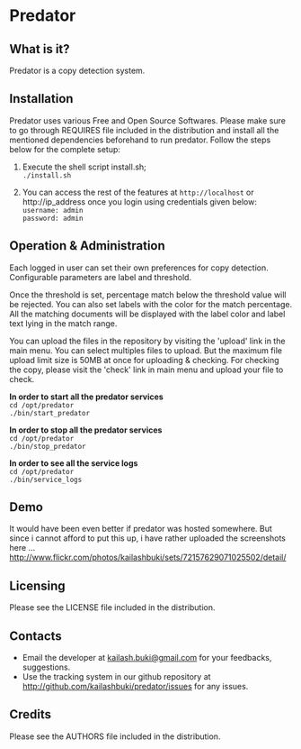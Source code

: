 Predator
========

What is it?
-----------

Predator is a copy detection system.

Installation
------------

Predator uses various Free and Open Source Softwares. Please make sure to go
through REQUIRES file included in the distribution and install all the
mentioned dependencies beforehand to run predator. Follow the steps below
for the complete setup:

1. Execute the shell script install.sh;  
    `./install.sh`

2. You can access the rest of the features at `http://localhost` or http://ip_address
    once you login using credentials given below:     
        `username: admin`     
        `password: admin`     
    
Operation & Administration
--------------------------

Each logged in user can set their own preferences for copy detection.
Configurable parameters are label and threshold.

Once the threshold is set, percentage match below the threshold value will
be rejected. You can also set labels with the color for the match percentage.
All the matching documents will be displayed with the label color and label
text lying in the match range.

You can upload the files in the repository by visiting the 'upload' link in
the main menu. You can select multiples files to upload. But the maximum
file upload limit size is 50MB at once for uploading & checking. For
checking the copy, please visit the 'check' link in main menu and upload
your file to check.  

**In order to start all the predator services**     
    `cd /opt/predator`         
    `./bin/start_predator`     
    
**In order to stop all the predator services**    
    `cd /opt/predator`       
    `./bin/stop_predator`     
        
**In order to see all the service logs**           
    `cd /opt/predator`        
    `./bin/service_logs`          

Demo
-----------

It would have been even better if predator was hosted somewhere. But since i
cannot afford to put this up, i have rather uploaded the screenshots here ...
http://www.flickr.com/photos/kailashbuki/sets/72157629071025502/detail/

Licensing
---------

Please see the LICENSE file included in the distribution.

Contacts
--------

* Email the developer at kailash.buki@gmail.com for your feedbacks, suggestions. 
* Use the tracking system in our github repository at
http://github.com/kailashbuki/predator/issues for any issues.
    
Credits
-------

Please see the AUTHORS file included in the distribution.

